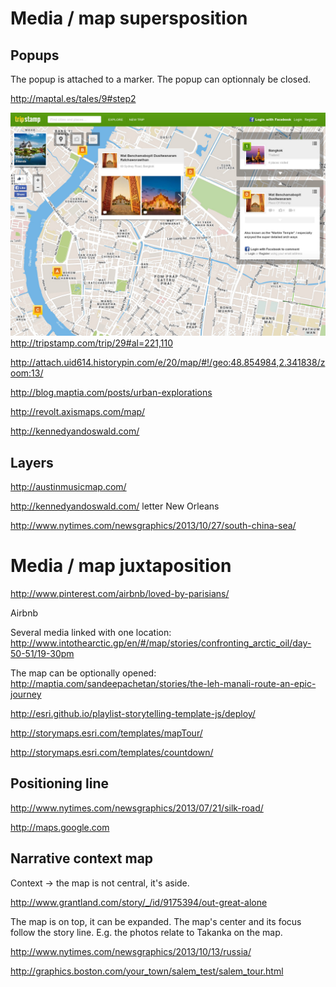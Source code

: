 
# Media / map supersposition

## Popups

The popup is attached to a marker.
The popup can optionnaly be closed.

http://maptal.es/tales/9#step2


![tripstamp](./images/tripstamp.jpg?raw=true)
http://tripstamp.com/trip/29#al=221,110

http://attach.uid614.historypin.com/e/20/map/#!/geo:48.854984,2.341838/zoom:13/

http://blog.maptia.com/posts/urban-explorations

http://revolt.axismaps.com/map/

http://kennedyandoswald.com/

## Layers

http://austinmusicmap.com/

http://kennedyandoswald.com/ letter New Orleans

http://www.nytimes.com/newsgraphics/2013/10/27/south-china-sea/

# Media / map juxtaposition

http://www.pinterest.com/airbnb/loved-by-parisians/

Airbnb

Several media linked with one location:
http://www.intothearctic.gp/en/#/map/stories/confronting_arctic_oil/day-50-51/19-30pm

The map can be optionally opened:
http://maptia.com/sandeepachetan/stories/the-leh-manali-route-an-epic-journey

http://esri.github.io/playlist-storytelling-template-js/deploy/

http://storymaps.esri.com/templates/mapTour/

http://storymaps.esri.com/templates/countdown/

## Positioning line

http://www.nytimes.com/newsgraphics/2013/07/21/silk-road/

http://maps.google.com

## Narrative context map

Context -> the map is not central, it's aside.

http://www.grantland.com/story/_/id/9175394/out-great-alone

The map is on top, it can be expanded. The map's center and its focus follow the story line. E.g. the photos relate to Takanka on the map.

http://www.nytimes.com/newsgraphics/2013/10/13/russia/

http://graphics.boston.com/your_town/salem_test/salem_tour.html

